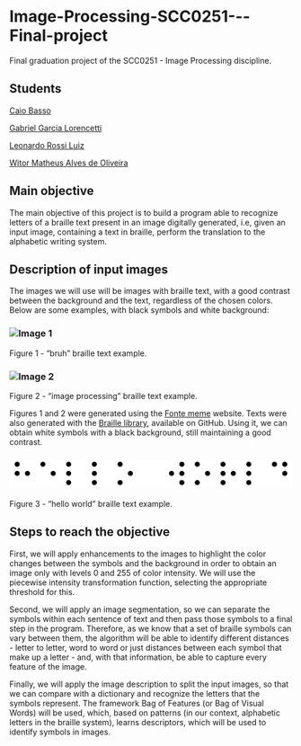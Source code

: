 # Image-Processing-SCC0251---Final-project
Final graduation project of the SCC0251 - Image Processing discipline.

## Students

  [Caio Basso](https://github.com/caioadb)

  [Gabriel Garcia Lorencetti](https://github.com/gabrielgarcia7)

  [Leonardo Rossi Luiz](https://github.com/leonrossi)

  [Witor Matheus Alves de Oliveira](https://github.com/witorMao)

## Main objective
The main objective of this project is to build a program able to recognize letters of a braille text present in an image digitally generated, i.e, given an input image, containing a text in braille, perform the translation to the alphabetic writing system.

## Description of input images
The images we will use will be images with braille text, with a good contrast between the background and the text, regardless of the chosen colors. Below are some examples, with black symbols and white background:

  ### ![Image 1](https://fontmeme.com/temporary/d87d6a58412750d2a0404687d22e4a1f.png)
  Figure 1 - “bruh” braille text example.
  ### ![Image 2](https://fontmeme.com/temporary/810b93ad97fffc71b12c254742b15cd4.png)
  Figure 2 - “image processing” braille text example.
  
Figures 1 and 2 were generated using the [Fonte meme](https://fontmeme.com/braille/) website.
Texts were also generated with the [Braille library](https://github.com/AaditT/braille), available on GitHub. Using it, we can obtain white symbols with a black background, still maintaining a good contrast.

  ### ![Image 3](/images/hello_world.png)
  Figure 3 - “hello world” braille text example.
  
## Steps to reach the objective
First, we will apply enhancements to the images to highlight the color changes between the symbols and the background in order to obtain an image only with levels 0 and 255 of color intensity. We will use the piecewise intensity transformation function, selecting the appropriate threshold for this.

Second, we will apply an image segmentation, so we can separate the symbols within each sentence of text and then pass those symbols to a final step in the program. Therefore, as we know that a set of braille symbols can vary between them, the algorithm will be able to identify different distances - letter to letter, word to word or just distances between each symbol that make up a letter - and, with that information, be able to capture every feature of the image. 

Finally, we will apply the image description to split the input images, so that we can compare with a dictionary and recognize the letters that the symbols represent. The framework Bag of Features (or Bag of Visual Words) will be used, which, based on patterns (in our context, alphabetic letters in the braille system), learns descriptors, which will be used to identify symbols in images.

